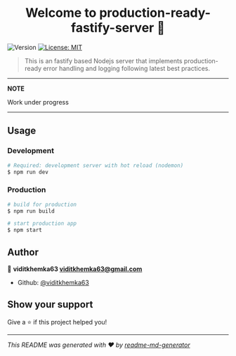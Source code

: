 <h1 align="center">Welcome to production-ready-fastify-server 👋</h1>
<p>
  <img alt="Version" src="https://img.shields.io/badge/version-1.0.0-blue.svg?cacheSeconds=2592000" />
  <a href="#" target="_blank">
    <img alt="License: MIT" src="https://img.shields.io/badge/License-MIT-yellow.svg" />
  </a>
</p>

> This is an fastify based Nodejs server that implements production-ready error handling and logging following latest best practices.

---
**NOTE**

Work under progress

---

## Usage

### Development

```sh
# Required: development server with hot reload (nodemon)
$ npm run dev

```

### Production

```sh
# build for production
$ npm run build

# start production app
$ npm start
```

## Author

👤 **viditkhemka63 <viditkhemka63@gmail.com>**

* Github: [@viditkhemka63](https://github.com/viditkhemka63)

## Show your support

Give a ⭐️ if this project helped you!

***
_This README was generated with ❤️ by [readme-md-generator](https://github.com/kefranabg/readme-md-generator)_
